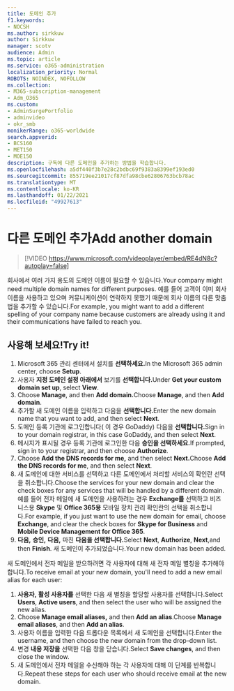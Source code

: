 ```yaml
---
title: 도메인 추가
f1.keywords:
- NOCSH
ms.author: sirkkuw
author: Sirkkuw
manager: scotv
audience: Admin
ms.topic: article
ms.service: o365-administration
localization_priority: Normal
ROBOTS: NOINDEX, NOFOLLOW
ms.collection:
- M365-subscription-management
- Adm_O365
ms.custom:
- AdminSurgePortfolio
- adminvideo
- okr_smb
monikerRange: o365-worldwide
search.appverid:
- BCS160
- MET150
- MOE150
description: 구독에 다른 도메인을 추가하는 방법을 학습합니다.
ms.openlocfilehash: a5df440f3b7e28c2bdbc69f9383a8399ef193ed0
ms.sourcegitcommit: 855719ee21017cf87dfa98cbe62806763bcb78ac
ms.translationtype: MT
ms.contentlocale: ko-KR
ms.lasthandoff: 01/22/2021
ms.locfileid: "49927613"
---
```

# <a name="add-another-domain"></a><span data-ttu-id="3377c-103">다른 도메인 추가</span><span class="sxs-lookup"><span data-stu-id="3377c-103">Add another domain</span></span>

> [!VIDEO https://www.microsoft.com/videoplayer/embed/RE4dN8c?autoplay=false]

<span data-ttu-id="3377c-104">회사에서 여러 가지 용도의 도메인 이름이 필요할 수 있습니다.</span><span class="sxs-lookup"><span data-stu-id="3377c-104">Your company might need multiple domain names for different purposes.</span></span> <span data-ttu-id="3377c-105">예를 들어 고객이 이미 회사 이름을 사용하고 있으며 커뮤니케이션이 연락하지 못했기 때문에 회사 이름의 다른 맞춤법을 추가할 수 있습니다.</span><span class="sxs-lookup"><span data-stu-id="3377c-105">For example, you might want to add a different spelling of your company name because customers are already using it and their communications have failed to reach you.</span></span>

## <a name="try-it"></a><span data-ttu-id="3377c-106">사용해 보세요!</span><span class="sxs-lookup"><span data-stu-id="3377c-106">Try it!</span></span>

1. <span data-ttu-id="3377c-107">Microsoft 365 관리 센터에서 설치를 **선택하세요.**</span><span class="sxs-lookup"><span data-stu-id="3377c-107">In the Microsoft 365 admin center, choose **Setup**.</span></span>
1. <span data-ttu-id="3377c-108">사용자 **지정 도메인 설정 아래에서** 보기를 **선택합니다.**</span><span class="sxs-lookup"><span data-stu-id="3377c-108">Under **Get your custom domain set up**, select **View**.</span></span>
1. <span data-ttu-id="3377c-109">Choose **Manage**, and then **Add domain.**</span><span class="sxs-lookup"><span data-stu-id="3377c-109">Choose **Manage**, and then **Add domain**.</span></span>
1. <span data-ttu-id="3377c-110">추가할 새 도메인 이름을 입력하고 다음을 **선택합니다.**</span><span class="sxs-lookup"><span data-stu-id="3377c-110">Enter the new domain name that you want to add, and then select **Next**.</span></span>
1. <span data-ttu-id="3377c-111">도메인 등록 기관에 로그인합니다( 이 경우 GoDaddy) 다음을 **선택합니다.**</span><span class="sxs-lookup"><span data-stu-id="3377c-111">Sign in to your domain registrar, in this case GoDaddy, and then select **Next**.</span></span>
1. <span data-ttu-id="3377c-112">메시지가 표시될 경우 등록 기관에 로그인한 다음 **승인을 선택하세요.**</span><span class="sxs-lookup"><span data-stu-id="3377c-112">If prompted, sign in to your registrar, and then choose **Authorize**.</span></span>
1. <span data-ttu-id="3377c-113">Choose **Add the DNS records for me,** and then select **Next.**</span><span class="sxs-lookup"><span data-stu-id="3377c-113">Choose **Add the DNS records for me**, and then select **Next**.</span></span>
1. <span data-ttu-id="3377c-114">새 도메인에 대한 서비스를 선택하고 다른 도메인에서 처리할 서비스의 확인란 선택을 취소합니다.</span><span class="sxs-lookup"><span data-stu-id="3377c-114">Choose the services for your new domain and clear the check boxes for any services that will be handled by a different domain.</span></span> <span data-ttu-id="3377c-115">예를 들어 전자 메일에 새 도메인을 사용하려는 경우 **Exchange를** 선택하고 비즈니스용 **Skype** 및 **Office 365용** 모바일 장치 관리 확인란의 선택을 취소합니다.</span><span class="sxs-lookup"><span data-stu-id="3377c-115">For example, if you just want to use the new domain for email, choose **Exchange**, and clear the check boxes for **Skype for Business** and **Mobile Device Management for Office 365**.</span></span>
1. <span data-ttu-id="3377c-116">**다음,** **승인,** **다음,** 마친 **다음을 선택합니다.**</span><span class="sxs-lookup"><span data-stu-id="3377c-116">Select **Next**, **Authorize**, **Next**,and then **Finish**.</span></span> <span data-ttu-id="3377c-117">새 도메인이 추가되었습니다.</span><span class="sxs-lookup"><span data-stu-id="3377c-117">Your new domain has been added.</span></span>

<span data-ttu-id="3377c-118">새 도메인에서 전자 메일을 받으하려면 각 사용자에 대해 새 전자 메일 별칭을 추가해야 합니다.</span><span class="sxs-lookup"><span data-stu-id="3377c-118">To receive email at your new domain, you'll need to add a new email alias for each user:</span></span>

1. <span data-ttu-id="3377c-119">**사용자,** **활성 사용자를** 선택한 다음 새 별칭을 할당할 사용자를 선택합니다.</span><span class="sxs-lookup"><span data-stu-id="3377c-119">Select **Users**, **Active users**, and then select the user who will be assigned the new alias.</span></span>
1. <span data-ttu-id="3377c-120">Choose **Manage email aliases,** and then **Add an alias**.</span><span class="sxs-lookup"><span data-stu-id="3377c-120">Choose **Manage email aliases**, and then **Add an alias**.</span></span>
1. <span data-ttu-id="3377c-121">사용자 이름을 입력한 다음 드롭다운 목록에서 새 도메인을 선택합니다.</span><span class="sxs-lookup"><span data-stu-id="3377c-121">Enter the username, and then choose the new domain from the drop-down list.</span></span>
1. <span data-ttu-id="3377c-122">변경 **내용 저장을** 선택한 다음 창을 닫습니다.</span><span class="sxs-lookup"><span data-stu-id="3377c-122">Select **Save changes**, and then close the window.</span></span>
1. <span data-ttu-id="3377c-123">새 도메인에서 전자 메일을 수신해야 하는 각 사용자에 대해 이 단계를 반복합니다.</span><span class="sxs-lookup"><span data-stu-id="3377c-123">Repeat these steps for each user who should receive email at the new domain.</span></span>